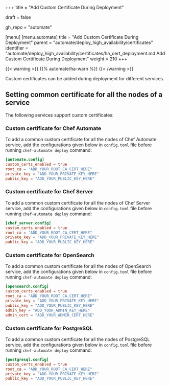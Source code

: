 +++
title = "Add Custom Certificate During Deployment"

draft = false

gh_repo = "automate"

[menu]
  [menu.automate]
    title = "Add Custom Certificate During Deployment"
    parent = "automate/deploy_high_availability/certificates"
    identifier = "automate/deploy_high_availability/certificates/ha_cert_deployment.md Add Custom Certificate During Deployment"
    weight = 210
+++

{{< warning >}}
{{% automate/ha-warn %}}
{{< /warning >}}

Custom certificates can be added during deployment for different services.

## Setting common certificate for all the nodes of a service

The following services support custom certificates:

### Custom certificate for Chef Automate

To add a common custom certificate for all the nodes of Chef Automate service, add the configurations given below in `config.toml` file before running `chef-automate deploy` command:

```toml
[automate.config]
custom_certs_enabled = true
root_ca = "ADD_YOUR_ROOT_CA_CERT_HERE"
private_key = "ADD_YOUR_PRIVATE_KEY_HERE"
public_key = "ADD_YOUR_PUBLIC_KEY_HERE"
```

### Custom certificate for Chef Server

To add a common custom certificate for all the nodes of Chef Server service, add the configurations given below in `config.toml` file before running `chef-automate deploy` command:

```toml
[chef_server.config]
custom_certs_enabled = true
root_ca = "ADD_YOUR_ROOT_CA_CERT_HERE"
private_key = "ADD_YOUR_PRIVATE_KEY_HERE"
public_key = "ADD_YOUR_PUBLIC_KEY_HERE"
```

### Custom certificate for OpenSearch

To add a common custom certificate for all the nodes of OpenSearch service, add the configurations given below in `config.toml` file before running `chef-automate deploy` command:

```toml
[opensearch.config]
custom_certs_enabled = true
root_ca = "ADD_YOUR_ROOT_CA_CERT_HERE"
private_key = "ADD_YOUR_PRIVATE_KEY_HERE"
public_key = "ADD_YOUR_PUBLIC_KEY_HERE"
admin_key = "ADD_YOUR_ADMIN_KEY_HERE"
admin_cert = "ADD_YOUR_ADMIN_CERT_HERE"
```

### Custom certificate for PostgreSQL

To add a common custom certificate for all the nodes of PostgreSQL service, add the configurations given below in `config.toml` file before running `chef-automate deploy` command:

```toml
[postgresql.config]
custom_certs_enabled = true
root_ca = "ADD_YOUR_ROOT_CA_CERT_HERE"
private_key = "ADD_YOUR_PRIVATE_KEY_HERE"
public_key = "ADD_YOUR_PUBLIC_KEY_HERE"
```
